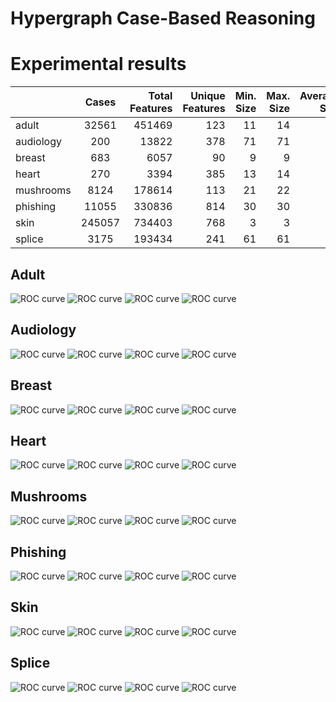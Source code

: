 # Hypergraph Case-Based Reasoning

# Experimental results

|               | Cases           | Total Features  | Unique Features | Min. Size | Max. Size | Average Size |
| ------------- |:---------------:| ---------------:| ---------------:| ---------:| ---------:| ------------:|
| adult         | 32561 | 451469 | 123 | 11 | 14 | 13 |
| audiology     | 200 | 13822 | 378 | 71 | 71 | 71 |
| breast        | 683 | 6057 | 90 | 9 | 9 | 9 |
| heart         | 270 | 3394 | 385 | 13 | 14 | 13 |
| mushrooms     | 8124 | 178614 | 113 | 21 | 22 | 21 |
| phishing      | 11055 | 330836 | 814 | 30 | 30 | 30 |
| skin          | 245057 | 734403 | 768 | 3 | 3 | 3 |
| splice        | 3175 | 193434 | 241 | 61 | 61 | 61 |


## Adult



![ROC curve](results/adult/adult_res_confusion_matrix_1.png)
![ROC curve](results/adult/adult_res_confusion_matrix_2.png)
![ROC curve](results/adult/adult_res_diff_pred_1.png)
![ROC curve](results/adult/adult_AUC.png)

## Audiology

![ROC curve](results/audiology/audiology_res_confusion_matrix_1.png)
![ROC curve](results/audiology/audiology_res_confusion_matrix_2.png)
![ROC curve](results/audiology/audiology_res_diff_pred_1.png)
![ROC curve](results/audiology/audiology_AUC.png)

## Breast

![ROC curve](results/breast/breast_res_confusion_matrix_1.png)
![ROC curve](results/breast/breast_res_confusion_matrix_2.png)
![ROC curve](results/breast/breast_res_diff_pred_1.png)
![ROC curve](results/breast/breast_AUC.png)

## Heart

![ROC curve](results/heart/heart_res_confusion_matrix_1.png)
![ROC curve](results/heart/heart_res_confusion_matrix_2.png)
![ROC curve](results/heart/heart_res_diff_pred_1.png)
![ROC curve](results/heart/heart_AUC.png)

## Mushrooms


![ROC curve](results/mushrooms/mushrooms_res_confusion_matrix_1.png)
![ROC curve](results/mushrooms/mushrooms_res_confusion_matrix_2.png)
![ROC curve](results/mushrooms/mushrooms_res_diff_pred_1.png)
![ROC curve](results/mushrooms/mushrooms_AUC.png)

## Phishing

![ROC curve](results/phishing/phishing_res_confusion_matrix_1.png)
![ROC curve](results/phishing/phishing_res_confusion_matrix_2.png)
![ROC curve](results/phishing/phishing_res_diff_pred_1.png)
![ROC curve](results/phishing/phishing_AUC.png)

## Skin

![ROC curve](results/skin/skin_res_confusion_matrix_1.png)
![ROC curve](results/skin/skin_res_confusion_matrix_2.png)
![ROC curve](results/skin/skin_res_diff_pred_1.png)
![ROC curve](results/skin/skin_AUC.png)

## Splice

![ROC curve](results/splice/splice_res_confusion_matrix_1.png)
![ROC curve](results/splice/splice_res_confusion_matrix_2.png)
![ROC curve](results/splice/splice_res_diff_pred_1.png)
![ROC curve](results/splice/splice_AUC.png)